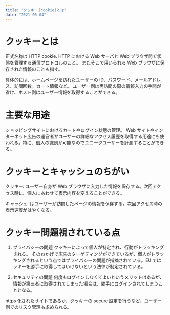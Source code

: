 ```yaml
---
title: "クッキー(cookie)とは"
date: "2021-05-04"
---
```


# クッキーとは

正式名称は HTTP cookie.
HTTP における Web サーバと Web ブラウザ間で状態を管理する通信プロトコルのこと。
またそこで用いられる Web ブラウザに保存された情報のことも指す。

具体的には、ホームページを訪れたユーザーの ID、パスワード、メールアドレス、訪問回数。カート情報など。
ユーザー側は再訪問の際の情報入力の手間が省け、ホスト側はユーザー情報を取得することができる。

# 主要な用途

ショッピングサイトにおけるカートやログイン状態の管理。
Web サイトやインターネット広告の運営者がユーザーの詳細なアクセス履歴を取得する用途にも使われる。特に、個人の識別が可能なのでユニークユーザーを計測することができる。

# クッキーとキャッシュのちがい

クッキー: ユーザー自身が Web ブラウザに入力した情報を保存する。次回アクセス時に、個人にあわせて表示内容を変えることができる。

キャッシュ: はユーザーが訪問したページの情報を保存する。次回アクセス時の表示速度がはやくなる。

# クッキー問題視されている点

1. プライバシーの問題
   クッキーによって個人が特定され、行動がトラッキングされる。
   そのおかげで広告のターゲティングができているが、個人がトラッキングされるという点ではプライバシーの問題が指摘されている。EU ではッキーを勝手に取得してはいけないという法律が制定されている。

2. セキュリティの問題
   何度もログインしなくてよいというメリットはあるが、情報が第三者に取得されてしまった場合は、勝手にログインされてしまうこととなる。

https 化されたサイトであるか、クッキーの secure 設定を行うなど、ユーザー側でのリスク管理も求められる。
